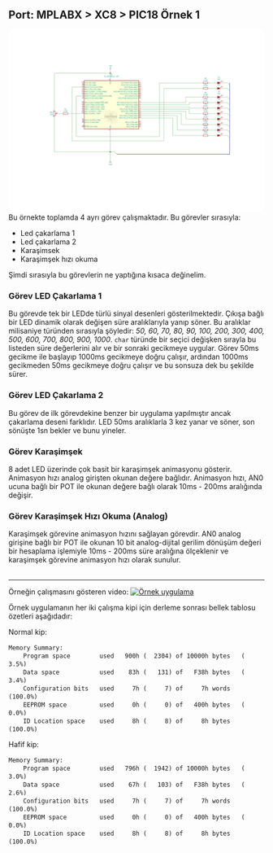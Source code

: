 ## Port: MPLABX > XC8 > PIC18 Örnek 1

![Örnek 1](ornek1.png)
Bu örnekte toplamda 4 ayrı görev çalışmaktadır. Bu görevler sırasıyla:  
* Led çakarlama 1
* Led çakarlama 2
* Karaşimsek
* Karaşimşek hızı okuma

Şimdi sırasıyla bu görevlerin ne yaptığına kısaca değinelim.

### Görev LED Çakarlama 1
Bu görevde tek bir LEDde türlü sinyal desenleri gösterilmektedir. Çıkışa bağlı bir LED dinamik olarak değişen süre aralıklarıyla yanıp söner. Bu aralıklar milisaniye türünden sırasıyla şöyledir: *50, 60, 70, 80, 90, 100, 200, 300, 400, 500, 600, 700, 800, 900, 1000*. `char` türünde bir seçici değişken sırayla bu listeden süre değerlerini alır ve bir sonraki gecikmeye uygular. Görev 50ms gecikme ile başlayıp 1000ms gecikmeye doğru çalışır, ardından 1000ms gecikmeden 50ms gecikmeye doğru çalışır ve bu sonsuza dek bu şekilde sürer.

### Görev LED Çakarlama 2
Bu görev de ilk görevdekine benzer bir uygulama yapılmıştır ancak çakarlama deseni farklıdır. LED 50ms aralıklarla 3 kez yanar ve söner, son sönüşte 1sn bekler ve bunu yineler.

### Görev Karaşimşek
8 adet LED üzerinde çok basit bir karaşimşek animasyonu gösterir. Animasyon hızı analog girişten okunan değere bağlıdır. Animasyon hızı, AN0 ucuna bağlı bir POT ile okunan değere bağlı olarak 10ms - 200ms aralığında değişir.

### Görev Karaşimşek Hızı Okuma (Analog)
Karaşimşek görevine animasyon hızını sağlayan görevdir. AN0 analog girişine bağlı bir POT ile okunan 10 bit analog-dijital gerilim dönüşüm değeri bir hesaplama işlemiyle 10ms - 200ms süre aralığına ölçeklenir ve karaşimşek görevine animasyon hızı olarak sunulur.
<br/><br/>

***
Örneğin çalışmasını gösteren video:
[![Örnek uygulama](https://i9.ytimg.com/vi/TKViX1dKXcM/mq2.jpg?sqp=CLzXiYYG&rs=AOn4CLBPCYZVE6xhA48kJpgMCfTSwXtdJA)](https://youtu.be/TKViX1dKXcM)  

Örnek uygulamanın her iki çalışma kipi için derleme sonrası bellek tablosu özetleri aşağıdadır:

Normal kip:
```text
Memory Summary:
    Program space        used   900h (  2304) of 10000h bytes   (  3.5%)
    Data space           used    83h (   131) of   F38h bytes   (  3.4%)
    Configuration bits   used     7h (     7) of     7h words   (100.0%)
    EEPROM space         used     0h (     0) of   400h bytes   (  0.0%)
    ID Location space    used     8h (     8) of     8h bytes   (100.0%)
```

Hafif kip:
```text
Memory Summary:
    Program space        used   796h (  1942) of 10000h bytes   (  3.0%)
    Data space           used    67h (   103) of   F38h bytes   (  2.6%)
    Configuration bits   used     7h (     7) of     7h words   (100.0%)
    EEPROM space         used     0h (     0) of   400h bytes   (  0.0%)
    ID Location space    used     8h (     8) of     8h bytes   (100.0%)
```
